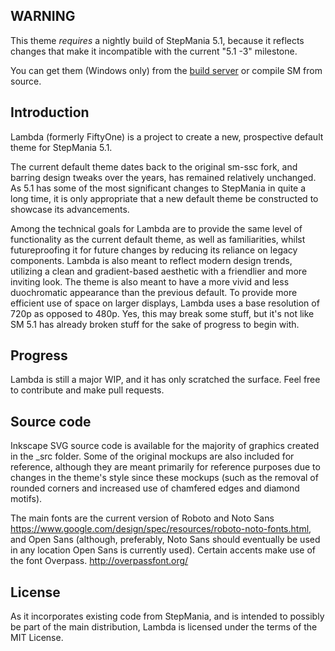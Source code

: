 WARNING
-----------
This theme _requires_ a nightly build of StepMania 5.1, because it reflects changes that make it incompatible with the current "5.1 -3" milestone.

You can get them (Windows only) from the [build server](https://ci.appveyor.com/project/wolfman2000/stepmania-wm87c/history) or compile SM from source. 

Introduction
-----------
Lambda (formerly FiftyOne) is a project to create a new, prospective default theme for StepMania 5.1.

The current default theme dates back to the original sm-ssc fork, and barring design tweaks over the years, has remained relatively unchanged. As 5.1 has some of the most significant changes to StepMania in quite a long time, it is only appropriate that a new default theme be constructed to showcase its advancements.

Among the technical goals for Lambda are to provide the same level of functionality as the current default theme, as well as familiarities, whilst futureproofing it for future changes by reducing its reliance on legacy components. Lambda is also meant to reflect modern design trends, utilizing a clean and gradient-based aesthetic with a friendlier and more inviting look. The theme is also meant to have a more vivid and less duochromatic appearance than the previous default. To provide more efficient use of space on larger displays, Lambda uses a base resolution of 720p as opposed to 480p. Yes, this may break some stuff, but it's not like SM 5.1 has already broken stuff for the sake of progress to begin with.

Progress
-----------
Lambda is still a major WIP, and it has only scratched the surface. Feel free to contribute and make pull requests. 

Source code
-----------
Inkscape SVG source code is available for the majority of graphics created in the _src folder. Some of the original mockups are also included for reference, although they are meant primarily for reference purposes due to changes in the theme's style since these mockups (such as the removal of rounded corners and increased use of chamfered edges and diamond motifs).

The main fonts are the current version of Roboto and Noto Sans <https://www.google.com/design/spec/resources/roboto-noto-fonts.html>, and Open Sans (although, preferably, Noto Sans should eventually be used in any location Open Sans is currently used). Certain accents make use of the font Overpass. <http://overpassfont.org/>


License
-----------
As it incorporates existing code from StepMania, and is intended to possibly be part of the main distribution, Lambda is licensed under the terms of the MIT License. 